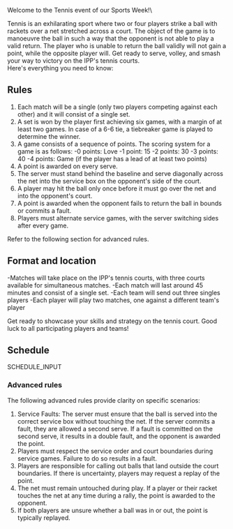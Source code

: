 Welcome to the Tennis event of our Sports Week!\

Tennis is an exhilarating sport where two or four players strike a ball with rackets over a net stretched across a court. The object of the game is to manoeuvre the ball in such a way that the opponent is not able to play a valid return. The player who is unable to return the ball validly will not gain a point, while the opposite player will.
Get ready to serve, volley, and smash your way to victory on the IPP's tennis courts.\
Here's everything you need to know:

## Rules

1. Each match will be a single (only two players competing against each other) and it will consist of a single set.
2. A set is won by the player first achieving six games, with a margin of at least two games. In case of a 6-6 tie, a tiebreaker game is played to determine the winner.
3. A game consists of a sequence of points. The scoring system for a game is as follows:
    -0 points: Love
    -1 point: 15
    -2 points: 30
    -3 points: 40
    -4 points: Game (if the player has a lead of at least two points)
4. A point is awarded on every serve.
5. The server must stand behind the baseline and serve diagonally across the net into the service box on the opponent's side of the court.
6. A player may hit the ball only once before it must go over the net and into the opponent's court.
7. A point is awarded when the opponent fails to return the ball in bounds or commits a fault.
8. Players must alternate service games, with the server switching sides after every game.

Refer to the following section for advanced rules.

## Format and location

-Matches will take place on the IPP's tennis courts, with three courts available for simultaneous matches.
-Each match will last around 45 minutes and consist of a single set.
-Each team will send out three singles players
-Each player will play two matches, one against a different team's player

Get ready to showcase your skills and strategy on the tennis court. Good luck to all participating players and teams!

## Schedule

SCHEDULE_INPUT

### Advanced rules

The following advanced rules provide clarity on specific scenarios:

1. Service Faults: The server must ensure that the ball is served into the correct service box without touching the net. If the server commits a fault, they are allowed a second serve. If a fault is committed on the second serve, it results in a double fault, and the opponent is awarded the point.
2. Players must respect the service order and court boundaries during service games. Failure to do so results in a fault.
3. Players are responsible for calling out balls that land outside the court boundaries. If there is uncertainty, players may request a replay of the point.
4. The net must remain untouched during play. If a player or their racket touches the net at any time during a rally, the point is awarded to the opponent.
5. If both players are unsure whether a ball was in or out, the point is typically replayed.
